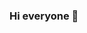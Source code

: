 ### Hi everyone 👋

<!--
**alex424242/alex424242** is a ✨ _special_ ✨ repository because its `README.md` (this file) appears on your GitHub profile.

Here are some ideas to get you started:

- 🔭 I’m currently working on ...Computer Vision 
- 🌱 I’m currently learning ...OpenCv
- 👯 I’m looking to collaborate on ...some cools projects
- 🤔 I’m looking for help with ...OpenCv
- 💬 Ask me about ...anything
- 📫 How to reach me: ...[Email](contact@g-alexis.fr)
- 😄 Pronouns: ...
- ⚡ Fun fact: ...
-->
